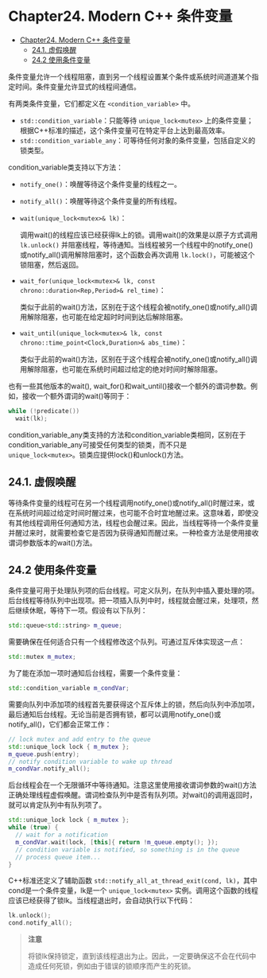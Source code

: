 # Chapter24. Modern C++ 条件变量

- [Chapter24. Modern C++ 条件变量](#chapter24-modern-c-条件变量)
  - [24.1. 虚假唤醒](#241-虚假唤醒)
  - [24.2 使用条件变量](#242-使用条件变量)


条件变量允许一个线程阻塞，直到另一个线程设置某个条件或系统时间道道某个指定时间。条件变量允许显式的线程间通信。

有两类条件变量，它们都定义在 `<condition_variable>` 中。

- `std::condition_variable`：只能等待 `unique_lock<mutex>` 上的条件变量；根据C++标准的描述，这个条件变量可在特定平台上达到最高效率。
- `std::condition_variable_any`：可等待任何对象的条件变量，包括自定义的锁类型。


condition_variable类支持以下方法：

- `notify_one()`：唤醒等待这个条件变量的线程之一。
- `notify_all()`：唤醒等待这个条件变量的所有线程。
- `wait(unique_lock<mutex>& lk)`：
  
  调用wait()的线程应该已经获得lk上的锁。调用wait()的效果是以原子方式调用 `lk.unlock()` 并阻塞线程，等待通知。当线程被另一个线程中的notify_one()或notify_all()调用解除阻塞时，这个函数会再次调用 `lk.lock()`，可能被这个锁阻塞，然后返回。

- `wait_for(unique_lock<mutex>& lk, const chrono::duration<Rep,Period>& rel_time)`：
  
  类似于此前的wait()方法，区别在于这个线程会被notify_one()或notify_all()调用解除阻塞，也可能在给定超时时间到达后解除阻塞。

- `wait_until(unique_lock<mutex>& lk, const chrono::time_point<Clock,Duration>& abs_time)`：

  类似于此前的wait()方法，区别在于这个线程会被notify_one()或notify_all()调用解除阻塞，也可能在系统时间超过给定的绝对时间时解除阻塞。

也有一些其他版本的wait(), wait_for()和wait_until()接收一个额外的谓词参数。例如，接收一个额外谓词的wait()等同于：

```cpp
while (!predicate())
  wait(lk);
```

condition_variable_any类支持的方法和condition_variable类相同，区别在于condition_variable_any可接受任何类型的锁类，而不只是 `unique_lock<mutex>`。锁类应提供lock()和unlock()方法。

## 24.1. 虚假唤醒

等待条件变量的线程可在另一个线程调用notify_one()或notify_all()时醒过来，或在系统时间超过给定时间时醒过来，也可能不合时宜地醒过来。这意味着，即使没有其他线程调用任何通知方法，线程也会醒过来。因此，当线程等待一个条件变量并醒过来时，就需要检查它是否因为获得通知而醒过来。一种检查方法是使用接收谓词参数版本的wait()方法。

## 24.2 使用条件变量

条件变量可用于处理队列项的后台线程。可定义队列，在队列中插入要处理的项。后台线程等待队列中出现项。把一项插入队列中时，线程就会醒过来，处理项，然后继续休眠，等待下一项。假设有以下队列：

```cpp
std::queue<std::string> m_queue;
```

需要确保在任何适合只有一个线程修改这个队列。可通过互斥体实现这一点：

```cpp
std::mutex m_mutex;
```

为了能在添加一项时通知后台线程，需要一个条件变量：

```cpp
std::condition_variable m_condVar;
```

需要向队列中添加项的线程首先要获得这个互斥体上的锁，然后向队列中添加项，最后通知后台线程。无论当前是否拥有锁，都可以调用notify_one()或notify_all()，它们都会正常工作：

```cpp
// lock mutex and add entry to the queue
std::unique_lock lock { m_mutex };
m_queue.push(entry);
// notify condition variable to wake up thread
m_condVar.notify_all();
```

后台线程会在一个无限循环中等待通知。注意这里使用接收谓词参数的wait()方法正确处理线程虚假唤醒。谓词检查队列中是否有队列项。对wait()的调用返回时，就可以肯定队列中有队列项了。

```cpp
std::unique_lock lock { m_mutex };
while (true) {
  // wait for a notification
  m_condVar.wait(lock, [this]{ return !m_queue.empty(); });
  // condition variable is notified, so something is in the queue
  // process queue item...
}
```

C++标准还定义了辅助函数 `std::notify_all_at_thread_exit(cond, lk)`，其中cond是一个条件变量，lk是一个 `unique_lock<mutex>` 实例。调用这个函数的线程应该已经获得了锁lk。当线程退出时，会自动执行以下代码：

```cpp
lk.unlock();
cond.notify_all();
```

> **注意**
>
> 将锁lk保持锁定，直到该线程退出为止。因此，一定要确保这不会在代码中造成任何死锁，例如由于错误的锁顺序而产生的死锁。
